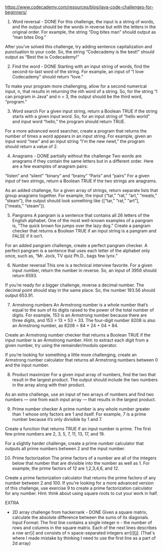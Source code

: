 https://www.codecademy.com/resources/blog/java-code-challenges-for-beginners/ 

1. Word reversal - DONE
   For this challenge, the input is a string of words, and the output should be the words in reverse but with the 
   letters in the original order. For example, the string “Dog bites man” should output as “man bites Dog.”

After you’ve solved this challenge, try adding sentence capitalization and punctuation to your code. So, the string 
“Codecademy is the best!” should output as “Best the is Codecademy!”

2. Find the word - DONE
   Starting with an input string of words, find the second-to-last word of the string. For example, an input of “I love 
   Codecademy” should return “love.”

To make your program more challenging, allow for a second numerical input, n, that results in returning the nth word of 
a string. So, for the string “I can program in Java” and n = 3, the output should be the third word, “program.”

3. Word search
   For a given input string, return a Boolean TRUE if the string starts with a given input word. So, for an input 
   string of “hello world” and input word “hello,” the program should return TRUE.

For a more advanced word searcher, create a program that returns the number of times a word appears in an input string. 
For example, given an input word “new” and an input string “I'm the new newt,” the program should return a value of 2.

4. Anagrams - DONE partially without the challenge
   Two words are anagrams if they contain the same letters but in a different order. Here are a few examples of anagram 
   pairs:

“listen” and “silent”
“binary” and “brainy”
“Paris” and “pairs”
For a given input of two strings, return a Boolean TRUE if the two strings are anagrams.

As an added challenge, for a given array of strings, return separate lists that group anagrams together. For example, 
the input {“tar,” “rat,” “art,” “meats,” “steam”}, the output should look something like {[“tar,” “rat,” “art”], 
[“meats,” “steam”]}.

5. Pangrams
   A pangram is a sentence that contains all 26 letters of the English alphabet. One of the most well-known examples of 
   a pangram is, “The quick brown fox jumps over the lazy dog.” Create a pangram checker that returns a Boolean TRUE if 
   an input string is a pangram and FALSE if it isn’t.

For an added pangram challenge, create a perfect pangram checker. A perfect pangram is a sentence that uses each letter
of the alphabet only once, such as, “Mr. Jock, TV quiz Ph.D., bags few lynx.”

6. Number reversal
   This one is a technical interview favorite. For a given input number, return the number in reverse. So, an input of 
   3956 should return 6593.

If you’re ready for a bigger challenge, reverse a decimal number. The decimal point should stay in the same place. So, 
the number 193.56 should output 653.91.

7. Armstrong numbers
   An Armstrong number is a whole number that’s equal to the sum of its digits raised to the power of the total number 
   of digits. For example, 153 is an Armstrong number because there are three digits, and 153 = 13 + 53 + 33. The 
   four-digit number 8208 is also an Armstrong number, as 8208 = 84 + 24 + 04 + 84.

Create an Armstrong number checker that returns a Boolean TRUE if the input number is an Armstrong number. Hint: to 
extract each digit from a given number, try using the remainder/modulo operator.

If you’re looking for something a little more challenging, create an Armstrong number calculator that returns all 
Armstrong numbers between 0 and the input number.

8. Product maximizer
   For a given input array of numbers, find the two that result in the largest product. The output should include the 
   two numbers in the array along with their product.

As an extra challenge, use an input of two arrays of numbers and find two numbers — one from each input array — that 
results in the largest product.

9. Prime number checker
   A prime number is any whole number greater than 1 whose only factors are 1 and itself. For example, 7 is a prime 
   number because it’s only divisible by 1 and 7.

Create a function that returns TRUE if an input number is prime. The first few prime numbers are 2, 3, 5, 7, 11, 13, 
17, and 19.

For a slightly harder challenge, create a prime number calculator that outputs all prime numbers between 2 and the 
input number.

10. Prime factorization
    The prime factors of a number are all of the integers below that number that are divisible into the number as well 
    as 1. For example, the prime factors of 12 are 1,2,3,4,6, and 12.

Create a prime factorization calculator that returns the prime factors of any number between 2 and 100. If you're 
looking for a more advanced version of this challenge, use exercise 9 to create a prime factorization calculator for 
any number. Hint: think about using square roots to cut your work in half.


EXTRA
- 2D array challenge from hackerrank - DONE
  Given a square matrix, calculate the absolute difference between the sums of its diagonals.
  Input Format:
  The first line contains a single integer n - the number of rows and columns in the square matrix.
  Each of the next  lines describes a row arr[i] and consists of n space-separated integers arr[i][j].
  (That's where I made mistake by thinking I need to use the first line as a part of 2d array)